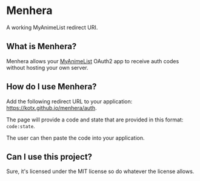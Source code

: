 # Menhera
A working MyAnimeList redirect URI.

## What is Menhera?
Menhera allows your [MyAnimeList](https://myanimelist.net) OAuth2 app to receive auth codes without hosting your own server. 

## How do I use Menhera?
Add the following redirect URL to your application: https://kotx.github.io/menhera/auth.

The page will provide a code and state that are provided in this format: `code:state`.

The user can then paste the code into your application.

## Can I use this project?
Sure, it's licensed under the MIT license so do whatever the license allows. 
